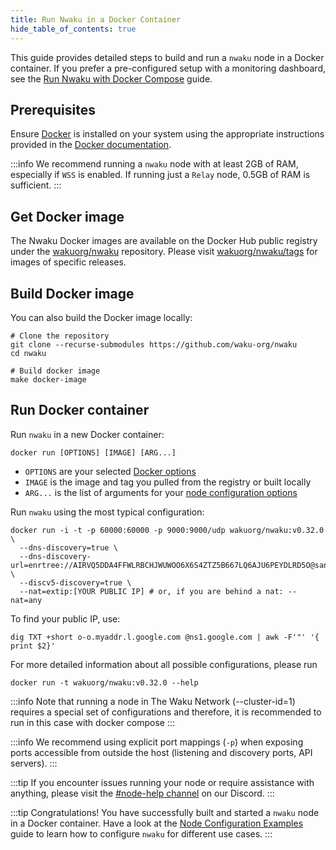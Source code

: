 ```yaml
---
title: Run Nwaku in a Docker Container
hide_table_of_contents: true
---
```


This guide provides detailed steps to build and run a `nwaku` node in a Docker container. If you prefer a pre-configured setup with a monitoring dashboard, see the [Run Nwaku with Docker Compose](/guides/nwaku/run-docker-compose) guide.

## Prerequisites

Ensure [Docker](https://www.docker.com/) is installed on your system using the appropriate instructions provided in the [Docker documentation](https://docs.docker.com/engine/install/).

:::info
We recommend running a `nwaku` node with at least 2GB of RAM, especially if `WSS` is enabled. If running just a `Relay` node, 0.5GB of RAM is sufficient.
:::

## Get Docker image

The Nwaku Docker images are available on the Docker Hub public registry under the [wakuorg/nwaku](https://hub.docker.com/r/wakuorg/nwaku) repository. Please visit [wakuorg/nwaku/tags](https://hub.docker.com/r/wakuorg/nwaku/tags) for images of specific releases.

## Build Docker image

You can also build the Docker image locally:

```shell
# Clone the repository
git clone --recurse-submodules https://github.com/waku-org/nwaku
cd nwaku

# Build docker image
make docker-image
```

## Run Docker container

Run `nwaku` in a new Docker container:

```shell
docker run [OPTIONS] [IMAGE] [ARG...]
```

- `OPTIONS` are your selected [Docker options](https://docs.docker.com/engine/reference/commandline/run/#options)
- `IMAGE` is the image and tag you pulled from the registry or built locally
- `ARG...` is the list of arguments for your [node configuration options](/guides/nwaku/config-options)

Run `nwaku` using the most typical configuration:

```shell
docker run -i -t -p 60000:60000 -p 9000:9000/udp wakuorg/nwaku:v0.32.0 \
  --dns-discovery=true \
  --dns-discovery-url=enrtree://AIRVQ5DDA4FFWLRBCHJWUWOO6X6S4ZTZ5B667LQ6AJU6PEYDLRD5O@sandbox.waku.nodes.status.im \
  --discv5-discovery=true \
  --nat=extip:[YOUR PUBLIC IP] # or, if you are behind a nat: --nat=any
```

To find your public IP, use:

```shell
dig TXT +short o-o.myaddr.l.google.com @ns1.google.com | awk -F'"' '{ print $2}'
```

For more detailed information about all possible configurations, please run

```shell
docker run -t wakuorg/nwaku:v0.32.0 --help
```

:::info
Note that running a node in The Waku Network (--cluster-id=1) requires a special set of configurations and therefore, it is recommended to run in this case with docker compose
:::

:::info
We recommend using explicit port mappings (`-p`) when exposing ports accessible from outside the host (listening and discovery ports, API servers).
:::

:::tip
If you encounter issues running your node or require assistance with anything, please visit the [#node-help channel](https://discord.com/channels/1110799176264056863/1216748184592711691) on our Discord.
:::

:::tip Congratulations!
You have successfully built and started a `nwaku` node in a Docker container. Have a look at the [Node Configuration Examples](/guides/nwaku/configure-nwaku) guide to learn how to configure `nwaku` for different use cases.
:::
